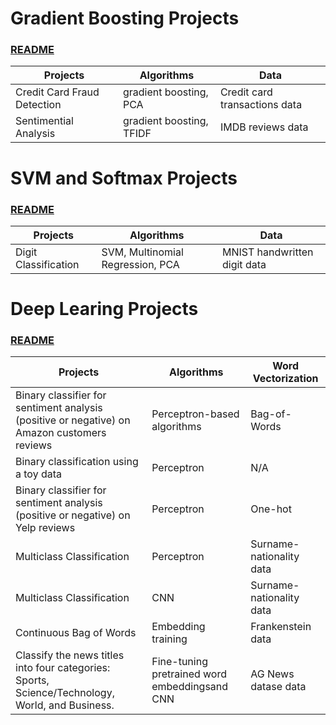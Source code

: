 # Gradient Boosting Projects 
### [README](https://github.com/houzhj/Machine_Learning/blob/main/README_gradient_boosting.md)

| **Projects**                | **Algorithms**           | **Data**     |
|-----------------------------|--------------------------|--------------|
| Credit Card Fraud Detection | gradient boosting, PCA   | Credit card transactions data|
| Sentimential Analysis       | gradient boosting, TFIDF | IMDB reviews data |

# SVM and Softmax Projects
### [README](https://github.com/houzhj/Machine_Learning/blob/main/README_SVM_Softmax.md)

| **Projects**                | **Algorithms**           | **Data**     |
|-----------------------------|--------------------------|--------------|
| Digit Classification | SVM, Multinomial Regression, PCA | MNIST handwritten digit data|



# Deep Learing Projects
### [README](https://github.com/houzhj/Machine_Learning/blob/main/README_deep_learning.md)


| **Projects**                | **Algorithms**           | **Word Vectorization**     |
|-----------------------------|--------------------------|--------------|
| Binary classifier for sentiment analysis (positive or negative) on Amazon customers reviews | Perceptron-based algorithms   |  Bag-of-Words|
| Binary classification using a toy data      | Perceptron                    |  N/A    |
| Binary classifier for sentiment analysis (positive or negative) on Yelp reviews          | Perceptron                    |  One-hot|
| Multiclass Classification   | Perceptron                    |  Surname-nationality data|
| Multiclass Classification   | CNN                           |  Surname-nationality data|
| Continuous Bag of Words     | Embedding training                   |  Frankenstein data|
| Classify the news titles into four categories: Sports, Science/Technology, World, and Business.   | Fine-tuning pretrained word embeddingsand CNN                   |  AG News datase data|

